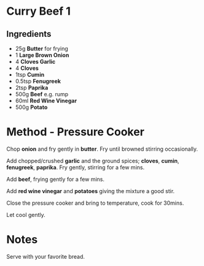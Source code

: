 # Curry Beef 1

## Ingredients

- 25g **Butter** for frying
- 1 **Large Brown Onion**
- 4 **Cloves Garlic**
- 4 **Cloves**
- 1tsp **Cumin**
- 0.5tsp **Fenugreek**
- 2tsp **Paprika**
- 500g **Beef** e.g. rump
- 60ml **Red Wine Vinegar**
- 500g **Potato**

# Method - Pressure Cooker

Chop **onion** and fry gently in **butter**. Fry until browned stirring
occasionally.

Add chopped/crushed **garlic** and the ground spices; **cloves**,
**cumin**, **fenugreek**, **paprika**. Fry gently, stirring for a few mins.

Add **beef**, frying gently for a few mins.

Add **red wine vinegar** and **potatoes** giving the mixture a good stir.

Close the pressure cooker and bring to temperature, cook for 30mins.

Let cool gently.

# Notes

Serve with your favorite bread.
